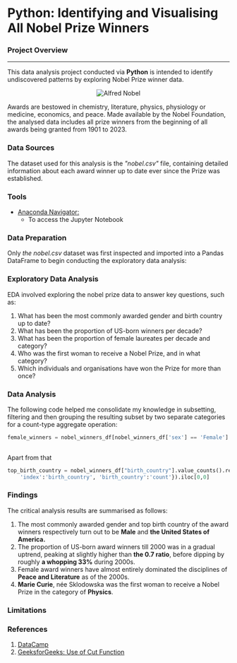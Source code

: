 # Python: Identifying and Visualising All Nobel Prize Winners

### Project Overview
---

This data analysis project conducted via **Python** is intended to identify undiscovered patterns by exploring Nobel Prize winner data. 

<p align="center">
  <img src="https://github.com/OzzyGoylusun/Python.-Identifying-and-Visualising-Nobel-Prize-Winners/blob/main/Nobel_Prize.png")
 alt="Alfred Nobel">
</p>


Awards are bestowed in chemistry, literature, physics, physiology or medicine, economics, and peace. 
Made available by the Nobel Foundation, the analysed data includes all prize winners from the beginning of all awards being granted from 1901 to 2023.


### Data Sources

The dataset used for this analysis is the *"nobel.csv"* file, containing detailed information about each award winner up to date ever since the Prize was established.

### Tools

- [Anaconda Navigator: ](https://www.anaconda.com/download)
  - To access the Jupyter Notebook


### Data Preparation

Only *the nobel.csv* dataset was first inspected and imported into a Pandas DataFrame to begin conducting the exploratory data analysis:


### Exploratory Data Analysis

EDA involved exploring the nobel prize data to answer key questions, such as:

1.  What has been the most commonly awarded gender and birth country up to date?
2.  What has been the proportion of US-born winners per decade?
3.  What has been the proportion of female laureates per decade and category?
4.  Who was the first woman to receive a Nobel Prize, and in what category?
5.  Which individuals and organisations have won the Prize for more than once?


### Data Analysis

The following code helped me consolidate my knowledge in subsetting, filtering and then grouping the resulting subset by two separate categories for a count-type aggregate operation:

```python
female_winners = nobel_winners_df[nobel_winners_df['sex'] == 'Female'].groupby(['decade',
                                                                                'category']).agg({"prize":"count"})
```

Apart from that 

```python
top_birth_country = nobel_winners_df["birth_country"].value_counts().reset_index().rename(columns={
    'index':'birth_country', 'birth_country':'count'}).iloc[0,0]
```

### Findings

The critical analysis results are summarised as follows:

1. The most commonly awarded gender and top birth country of the award winners respectively turn out to be **Male** and **the United States of America.**
2. The proportion of US-born award winners till 2000 was in a gradual uptrend, peaking at slightly higher than **the 0.7 ratio**, before dipping by roughly **a whopping 33%** during 2000s.
3. Female award winners have almost entirely dominated the disciplines of **Peace and Literature** as of the 2000s.
4. **Marie Curie**, née Sklodowska was the first woman to receive a Nobel Prize in the category of **Physics**.


### Limitations


### References

1. [DataCamp](https://www.datacamp.com/)
2. [GeeksforGeeks: Use of Cut Function](https://www.geeksforgeeks.org/pandas-cut-method-in-python/)

